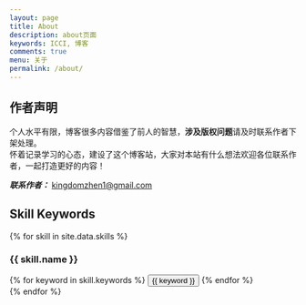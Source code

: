 ```yaml
---
layout: page
title: About
description: about页面
keywords: ICCI, 博客
comments: true
menu: 关于
permalink: /about/
---
```

## 作者声明
个人水平有限，博客很多内容借鉴了前人的智慧，**涉及版权问题**请及时联系作者下架处理。  
怀着记录学习的心态，建设了这个博客站，大家对本站有什么想法欢迎各位联系作者，一起打造更好的内容！  

***联系作者：***  kingdomzhen1@gmail.com

## Skill Keywords

{% for skill in site.data.skills %}
### {{ skill.name }}
<div class="btn-inline">
{% for keyword in skill.keywords %}
<button class="btn btn-outline" type="button">{{ keyword }}</button>
{% endfor %}
</div>
{% endfor %}
